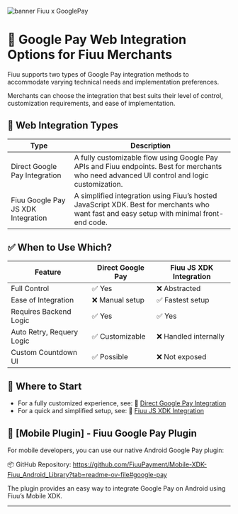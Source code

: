 <!--
 # license: Copyright © 2011-2025 Razer Merchant Services Sdn Bhd. All Rights Reserved. 
-->

![banner Fiuu x GooglePay](https://github.com/FiuuPayment/FiuuGooglePayPlugin/assets/5105608/1f273ad1-475b-473d-bca3-8a5d2c1dffa4)

# 🧾 Google Pay Web Integration Options for Fiuu Merchants

Fiuu supports two types of Google Pay integration methods to accommodate varying technical needs and implementation preferences.

Merchants can choose the integration that best suits their level of control, customization requirements, and ease of implementation.

## 🎯 Web Integration Types

| Type                          | Description                                                                 |
|-------------------------------|-----------------------------------------------------------------------------|
| Direct Google Pay Integration | A fully customizable flow using Google Pay APIs and Fiuu endpoints. Best for merchants who need advanced UI control and logic customization. |
| Fiuu Google Pay JS XDK Integration | A simplified integration using Fiuu’s hosted JavaScript XDK. Best for merchants who want fast and easy setup with minimal front-end code. |

## ✅ When to Use Which?

| Feature                      | Direct Google Pay | Fiuu JS XDK Integration |
|-----------------------------|-------------------|----------------------|
| Full Control                | ✅ Yes             | ❌ Abstracted        |
| Ease of Integration         | ❌ Manual setup    | ✅ Fastest setup     |
| Requires Backend Logic      | ✅ Yes             | ✅ Yes               |
| Auto Retry, Requery Logic   | ✅ Customizable    | ❌ Handled internally|
| Custom Countdown UI         | ✅ Possible        | ❌ Not exposed       |

## 📄 Where to Start

- For a fully customized experience, see: 📂 [Direct Google Pay Integration](https://github.com/FiuuPayment/FiuuGooglePayPlugin/blob/main/DirectIntegrationGPay.md)
- For a quick and simplified setup, see: 📂 [Fiuu JS XDK Integration](https://github.com/FiuuPayment/FiuuGooglePayPlugin/blob/main/FiuuGooglePayXDK.md)

## 📱 [Mobile Plugin] - Fiuu Google Pay Plugin

For mobile developers, you can use our native Android Google Pay plugin:

📦 GitHub Repository: https://github.com/FiuuPayment/Mobile-XDK-Fiuu_Android_Library?tab=readme-ov-file#google-pay

The plugin provides an easy way to integrate Google Pay on Android using Fiuu’s Mobile XDK.

---
